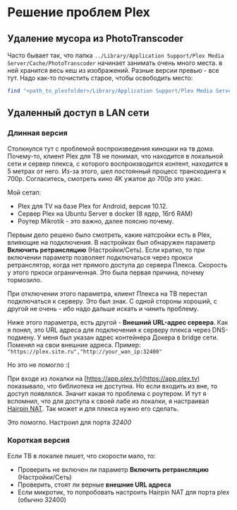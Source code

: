 # Решение проблем Plex

## Удаление мусора из PhotoTranscoder

Часто бывает так, что папка `../Library/Application Support/Plex Media Server/Cache/PhotoTranscoder` начинает занимать очень много места. в ней хранится весь кеш из изображений. Разные версии превью - все тут. Надо как-то почистить старое, чтобы освободить место:

```bash
find "<path_to_plexfolder>/Library/Application Support/Plex Media Server/Cache/PhotoTranscoder" -name "*.jpg" -type f -mtime +5 -delete
```

## Удаленный доступ в LAN сети

### Длинная версия

Столкнулся тут с проблемой воспроизведения киношки на тв дома. Почему-то, клиент Plex для ТВ не понимал, что находится в локальной сети и сервер плекса, с которого воспроизводится контент, находится в 5 метрах от него. Из-за этого, шел постоянный процесс транскодинга к 700p. Согласитесь, смотреть кино 4K ужатое до 700p это ужас.

Мой сетап: 

- Plex для TV на базе Plex for Android, версия 10.12. 
- Сервер Plex на Ubuntu Server в docker (8 ядер, 16гб RAM)
- Роутер Mikrotik - это важно, далее поясню почему.

Первым дело решено было смотреть, какие натсройки есть в Plex, влияющие на подключения. В настройках был обнаружен параметр **Включить ретрансляцию** (Настройки/Сеть). Если кратко, то при включении параметр позволяет подключаться через прокси ретранслятор, когда нет прямого доступа до сервера Плекса. Скорость у этого пркоси ограниченная. Это была первая причина, почему тормозило.

При отключении этого параметра, клиент Плекса на ТВ перестал подключаться к серверу. Это был знак. С одной стороны хороший, с другой не очень - ибо надо дальше искать и чинить проблему.

Ниже этого параметра, есть другой - **Внешний URL-адрес сервера**.  Как я понял, это URL адреса для подключения к серверу плекса через DNS-подмену. У меня был указан адрес контейнера Докера в bridge сети. Поменял на свои внешние адреса. Пример: `"https://plex.site.ru","http://your_wan_ip:32400"`

Но это не помогло :(

При входе из локалки на [https://app.plex.tv](https://app.plex.tv) показывало, что библиотека не доступна. Но если входить из вне, то доступ появлялся. Значит какая то проблема с роутером. И тут я вспомнил, что для доступа к своей лабе из локалки, я настраивал [Hairpin NAT](../../network/mikrotik/hairpin-nat.md). Так может и для плекса нужно его сделать. 

Это помогло. Настроил для порта *32400*

### Короткая версия

Если ТВ в локалке пишет, что скорости мало, то:

- Проверить не включен ли параметр **Включить ретрансляцию** (Настройки/Сеть)
- Проверить, стоят ли верные **внешние URL адреса**
- Если микротик, то попробовать настроить Hairpin NAT для порта plex (обычно 32400)